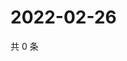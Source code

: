 # 2022-02-26

共 0 条

<!-- BEGIN WEIBO -->
<!-- 最后更新时间 Sat Feb 26 2022 03:12:12 GMT+0800 (China Standard Time) -->

<!-- END WEIBO -->
